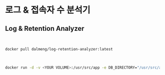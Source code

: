 # 로그 & 접속자 수 분석기
## Log & Retention Analyzer
<br/>

```bash
docker pull dalmeng/log-retention-analyzer:latest
```
<br/>

```bash
docker run -d -v <YOUR VOLUME>:/usr/src/app -e DB_DIRECTORY="/usr/src/app/log.db" -p 9999:9999 dalmeng/log-retention-analyzer:latest
```
<br/>
